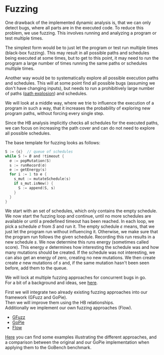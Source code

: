 # Fuzzing

One drawback of the implemented dynamic analysis is, that we can only
detect bugs, where all parts are in the executed code. To reduce this
problem, we use fuzzing. This involves running and analyzing a program or
test multiple times.

The simplest form would be to just let the program
or test run multiple times (black-box fuzzing). This may result in all possible
paths and schedules being executed at some times, but to get to this point, it may need to
run the program a large number of times running the same paths or schedules multiple times.

Another way would be to systematically explore all possible execution paths
and schedules. This will at some point find all possible bugs (assuming we
don't have changing inputs), but needs to run a prohibitively large number
of paths ([path explosion](https://en.wikipedia.org/wiki/Path_explosion)) and schedules.

We will look at a middle way, where we trie to influence the execution of
a program in such a way, that it increases the probability of exploring
new program paths, without forcing every single step.

Since the HB analysis implicitly checks all schedules for the executed paths,
we can focus on increasing the path cover and can do not need to explore all possible schedules.

The base template for fuzzing looks as follows:

```c
S := {ε}  // queue of schedules
while S != Ø and !timeout {
  σ := popMutation(S)
  s := runRecord(σ)
  e := getEnergy(s)
  for i := 1 to e {
    s_mut := mutateSchedule(s)
    if s_mut.isNew() {
      S := append(S, s)
    }
  }
}
```

We start with an set of schedules, which only contains the empty schedule.
We now start the fuzzing loop and continue, until no more schedules are
available or until a predefined timeout has been reached. In each loop,
we pick a schedule $\sigma$ from $S$ and run it. The empty schedule $\varepsilon$ means,
that we just let the program run without influencing it. Otherwise, we
make sure that the program run follows the given schedule.
Recording this run results in a new schedule $s$. We now determine this runs
energy (sometimes called score). This energy $e$ determines how interesting
the schedule was and how many mutations should be created. If the schedule
was not interesting, we can also get an energy of zero, creating no new
mutations. We then create create $e$ new mutations of $s$ and, if the
same mutation hasn't been seen before, add them to the
queue.

We will lock at multiple fuzzing approaches for concurrent bugs in go.\
For a bit of a background and ideas, see [here](fuzzing/background.md).

First we will integrate two already existing fuzzing approaches into our framework (GFuzz and GoPie).\
Then we will improve them using the HB relationships.\
Additionally we implement our own fuzzing approaches (Flow).

- [GFuzz](fuzzing/GFuzz.md)
- [GoPie](fuzzing/GoPie.md)
- [Flow](fuzzing/Flow.md)

[Here](./../examples/fuzzing/README.md) you can find some examples illustrating the
different approaches, and a comparison between the original and our GoPie
implementation when applying them to the GoBench benchmark.
